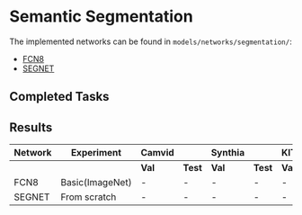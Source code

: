 # Semantic Segmentation

The implemented networks can be found in ```models/networks/segmentation/```:

- [FCN8](papers/FCN.md)
- [SEGNET](papers/SEGNET.md)

## Completed Tasks



## Results

| Network |       Experiment     | Camvid  |        | Synthia |        | KITTI   |        |
|---------|----------------------|---------|--------|---------|--------|---------|--------|
|         |                      | **Val** |**Test**| **Val** |**Test**| **Val** |**Test**|
| FCN8    | Basic(ImageNet)      |  -      | -      |  -      | -      | -       | -      |
| SEGNET  | From scratch         | -       |  -     |   -     | -      |  -      | -      |
